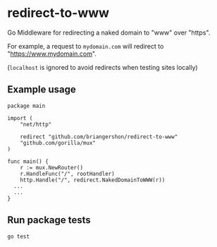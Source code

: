 # redirect-to-www

Go Middleware for redirecting a naked domain to "www" over "https".

For example, a request to `mydomain.com` will redirect to "https://www.mydomain.com".

(`localhost` is ignored to avoid redirects when testing sites locally)

## Example usage

```
package main

import (
	"net/http"

	redirect "github.com/briangershon/redirect-to-www"
	"github.com/gorilla/mux"
)

func main() {
	r := mux.NewRouter()
	r.HandleFunc("/", rootHandler)
	http.Handle("/", redirect.NakedDomainToWWW(r))
  ...
  ...
}
```

## Run package tests

    go test
